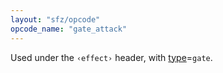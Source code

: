 ```yaml
---
layout: "sfz/opcode"
opcode_name: "gate_attack"
---
```

Used under the `‹effect›` header, with [type]=`gate`.


[type]: type#gate
